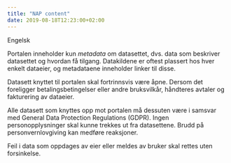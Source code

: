 ```yaml
---
title: "NAP content"
date: 2019-08-18T12:23:00+02:00
---
```


Engelsk

Portalen inneholder kun *metadata* om datasettet, dvs. data som beskriver datasettet og hvordan få tilgang. Datakildene er oftest plassert hos hver enkelt dataeier, og metadataene inneholder linker til disse.

Datasett knyttet til portalen skal fortrinnsvis være åpne. Dersom det foreligger betalingsbetingelser eller andre bruksvilkår, håndteres avtaler og fakturering av dataeier.

Alle datasett som knyttes opp mot portalen må dessuten være i samsvar med General Data Protection Regulations (GDPR). Ingen personopplysninger skal kunne trekkes ut fra datasettene. Brudd på personvernlovgiving kan medføre reaksjoner.

Feil i data som oppdages av eier eller meldes av bruker skal rettes uten forsinkelse.
